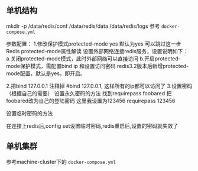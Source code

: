 ## 单机结构
mkdir -p /data/redis/conf /data/redis/data /data/redis/logs
参考 `docker-compose.yml`

参数配置：
1.修改保护模式protected-mode yes 默认为yes 可以跳过这一步
Redis protected-mode属性解读
设置外部网络连接redis服务，设置说明如下：
a.关闭protected-mode模式，此时外部网络可以直接访问
b.开启protected-mode保护模式，需配置bind ip 和设置访问密码 redis3.2版本后新增protected-mode配置，默认是yes，即开启。

2.把bind 127.0.0.1 注释掉 #bind 127.0.0.1, 这样所有的ip都可以访问了
3.设置密码（根据自己的需要）
设置永久密码的方法
找到requirepass foobared 把foobared改为自己的登陆密码 这里我设置为123456
requirepass 123456

设置临时密码的方法

在连接上redis后,config set设置临时密码,redis重启后,设置的密码就失效了

## 单机集群

参考machine-cluster下的  `docker-compose.yml`

